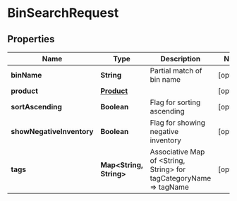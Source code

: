 
# BinSearchRequest

## Properties
Name | Type | Description | Notes
------------ | ------------- | ------------- | -------------
**binName** | **String** | Partial match of bin name |  [optional]
**product** | [**Product**](.md) |  |  [optional]
**sortAscending** | **Boolean** | Flag for sorting ascending |  [optional]
**showNegativeInventory** | **Boolean** | Flag for showing negative inventory |  [optional]
**tags** | **Map&lt;String, String&gt;** | Associative Map of &lt;String, String&gt; for tagCategoryName &#x3D;&gt; tagName |  [optional]



